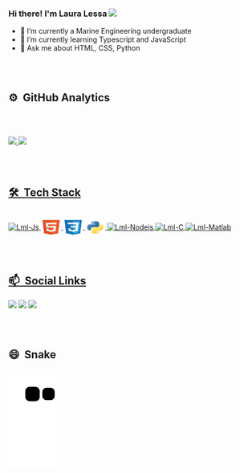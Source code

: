 ### Hi there! I'm Laura Lessa <img src="https://raw.githubusercontent.com/kaueMarques/kaueMarques/master/hi.gif" height="30px">


- 🔭 I’m currently a Marine Engineering undergraduate
- 🌱 I’m currently learning Typescript and JavaScript
- 💬 Ask me about HTML, CSS, Python


<br><br>


## ⚙️ &nbsp;GitHub Analytics
<br><br>
<div>
  <a href="https://github.com/lauramlessa">
  <img width="49%" src="https://github-readme-stats.vercel.app/api?username=lauramlessa&show_icons=true&theme=dark&include_all_commits=true&count_private=true"/>
  <img width="50%" src="https://github-readme-stats.vercel.app/api/top-langs/?username=lauramlessa&layout=compact&langs_count=7&theme=dark"/>
</div>

<br><br>
## 🛠 &nbsp;Tech Stack

<div style="display: inline_block"><br>
  <img align="center" alt="Lml-Js" height="30" width="40" src="https://cdn.jsdelivr.net/gh/devicons/devicon/icons/javascript/javascript-original.svg">
  <img align="center" alt="Lml-HTML" height="30" width="40" src="https://raw.githubusercontent.com/devicons/devicon/master/icons/html5/html5-original.svg">
  <img align="center" alt="Lml-CSS" height="30" width="40" src="https://raw.githubusercontent.com/devicons/devicon/master/icons/css3/css3-original.svg">
  <img align="center" alt="Lml-Python" height="30" width="40" src="https://raw.githubusercontent.com/devicons/devicon/master/icons/python/python-original.svg">
  <img align="center" alt="Lml-Nodejs" height="30" width="40" src="https://cdn.jsdelivr.net/gh/devicons/devicon/icons/nodejs/nodejs-original.svg">
  <img align="center" alt="Lml-C" height="30" width="40" src="https://cdn.jsdelivr.net/gh/devicons/devicon/icons/c/c-original.svg" />
  <img align="center" alt="Lml-Matlab" height="30" width="40" src="https://cdn.jsdelivr.net/gh/devicons/devicon/icons/matlab/matlab-original.svg" />

<br><br>

 ## 📫 &nbsp;Social Links

<div> 
  <a href="https://instagram.com/_lauralessa" target="_blank"><img src="https://img.shields.io/badge/-Instagram-%23E4405F?style=for-the-badge&logo=instagram&logoColor=white" target="_blank"></a>
  <a href = "mailto:lauralessadepinho@gmail.com"><img src="https://img.shields.io/badge/-Gmail-%23333?style=for-the-badge&logo=gmail&logoColor=white" target="_blank"></a>
  <a href="https://www.linkedin.com/in/laura-lessa-0658b2185" target="_blank"><img src="https://img.shields.io/badge/-LinkedIn-%230077B5?style=for-the-badge&logo=linkedin&logoColor=white" target="_blank"></a> 

<br><br>
## 😄 &nbsp;Snake

  ![Snake animation](https://github.com/rafaballerini/rafaballerini/blob/output/github-contribution-grid-snake.svg)

</div>
